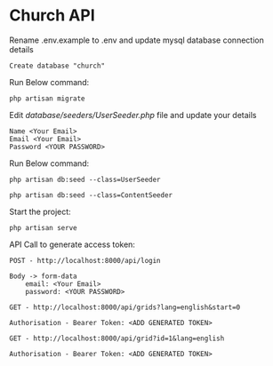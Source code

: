 
# Church API

Rename .env.example to .env and update mysql database connection details

`Create database "church"`

Run Below command:

`php artisan migrate`

Edit _database/seeders/UserSeeder.php_ file and update your details

	Name <Your Email>
	Email <Your Email>
	Password <YOUR PASSWORD>

Run Below command:

`php artisan db:seed --class=UserSeeder`

`php artisan db:seed --class=ContentSeeder`

Start the project:

`php artisan serve`

API Call to generate access token: 

`POST - http://localhost:8000/api/login`

	Body -> form-data
		email: <Your Email>
		password: <YOUR PASSWORD>

`GET - http://localhost:8000/api/grids?lang=english&start=0`

	Authorisation - Bearer Token: <ADD GENERATED TOKEN>

`GET - http://localhost:8000/api/grid?id=1&lang=english`

	Authorisation - Bearer Token: <ADD GENERATED TOKEN>


